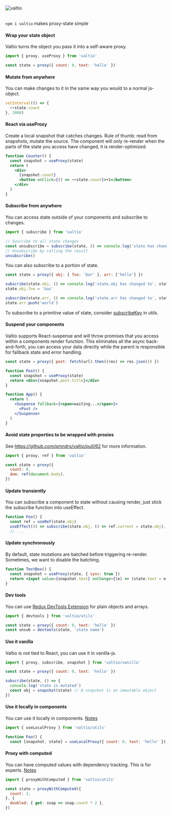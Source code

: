 <img src="logo.svg" alt="valtio">
<br />
<br />

<code>npm i valtio</code> makes proxy-state simple

#### Wrap your state object

Valtio turns the object you pass it into a self-aware proxy.

```jsx
import { proxy, useProxy } from 'valtio'

const state = proxy({ count: 0, text: 'hello' })
```

#### Mutate from anywhere

You can make changes to it in the same way you would to a normal js-object.

```jsx
setInterval(() => {
  ++state.count
}, 1000)
```

#### React via useProxy

Create a local snapshot that catches changes. Rule of thumb: read from snapshots, mutate the source. The component will only re-render when the parts of the state you access have changed, it is render-optimized.

```jsx
function Counter() {
  const snapshot = useProxy(state)
  return (
    <div>
      {snapshot.count}
      <button onClick={() => ++state.count}>+1</button>
    </div>
  )
}
```

#### Subscribe from anywhere

You can access state outside of your components and subscribe to changes.

```jsx
import { subscribe } from 'valtio'

// Suscribe to all state changes
const unsubscribe = subscribe(state, () => console.log('state has changed to', state))
// Unsubscribe by calling the result
unsubscribe()
```

You can also subscribe to a portion of state.

```jsx
const state = proxy({ obj: { foo: 'bar' }, arr: ['hello'] })

subscribe(state.obj, () => console.log('state.obj has changed to', state.obj))
state.obj.foo = 'baz'

subscribe(state.arr, () => console.log('state.arr has changed to', state.arr))
state.arr.push('world')
```

To subscribe to a primitive value of state,
consider [subscribeKey](./src/utils.ts#L30-L37) in utils.

#### Suspend your components

Valtio supports React-suspense and will throw promises that you access within a components render function. This eliminates all the async back-and-forth, you can access your data directly while the parent is responsible for fallback state and error handling.

```jsx
const state = proxy({ post: fetch(url).then((res) => res.json()) })

function Post() {
  const snapshot = useProxy(state)
  return <div>{snapshot.post.title}</div>
}

function App() {
  return (
    <Suspense fallback={<span>waiting...</span>}>
      <Post />
    </Suspense>
  )
}
```

#### Avoid state properties to be wrapped with proxies

See https://github.com/pmndrs/valtio/pull/62 for more information.

```js
import { proxy, ref } from 'valtio'

const state = proxy({
  count: 0,
  dom: ref(document.body),
})
```

#### Update transiently

You can subscribe a component to state without causing render, just stick the subscribe function into useEffect.

```jsx
function Foo() {
  const ref = useRef(state.obj)
  useEffect(() => subscribe(state.obj, () => ref.current = state.obj), [state.obj])
  // ...
```

#### Update synchronously

By default, state mutations are batched before triggering re-render. Sometimes, we want to disable the batching.

```jsx
function TextBox() {
  const snapshot = useProxy(state, { sync: true })
  return <input value={snapshot.text} onChange={(e) => (state.text = e.target.value)} />
}
```

#### Dev tools

You can use [Redux DevTools Extension](https://github.com/zalmoxisus/redux-devtools-extension) for plain objects and arrays.

```jsx
import { devtools } from 'valtio/utils'

const state = proxy({ count: 0, text: 'hello' })
const unsub = devtools(state, 'state name')
```

#### Use it vanilla

Valtio is not tied to React, you can use it in vanilla-js.

```jsx
import { proxy, subscribe, snapshot } from 'valtio/vanilla'

const state = proxy({ count: 0, text: 'hello' })

subscribe(state, () => {
  console.log('state is mutated')
  const obj = snapshot(state) // A snapshot is an immutable object
})
```

#### Use it locally in components

You can use it locally in components.
[Notes](./src/utils.ts#L7-L17)

```jsx
import { useLocalProxy } from 'valtio/utils'

function Foo() {
  const [snapshot, state] = useLocalProxy({ count: 0, text: 'hello' })
```

#### Proxy with computed

You can have computed values with dependency tracking. This is for experts.
[Notes](./src/utils.ts#121-L142)

```js
import { proxyWithComputed } from 'valtio/utils'

const state = proxyWithComputed({
  count: 1,
}, {
  doubled: { get: snap => snap.count * 2 },
})
```
